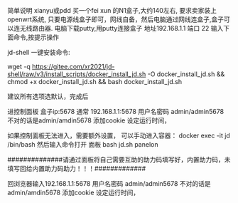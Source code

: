 
简单说明
xianyu或pdd 买一个fei xun 的N1盒子,大约140左右, 要求卖家装上openwrt系统, 只要电源线盒子即可，网线自备，然后电脑通过网线连盒子,盒子可以连无线路由器. 电脑下载putty,用putty连接盒子 地址192.168.1.1 端口 22
输入下面命令,按提示操作

jd-shell 一键安装命令:

wget -q https://gitee.com/xr2021/jd-shell/raw/v3/install_scripts/docker_install_jd.sh -O docker_install_jd.sh && chmod +x docker_install_jd.sh && bash docker_install_jd.sh

建议所有选项选默认，完成后


进控制面板 盒子ip:5678 通常 192.168.1.1:5678  用户名密码 admin/admin5678 不对的话是admin/amdin5678 添加cookie 设定运行时间，

如果控制面板无法进入，需要额外设置， 可以手动进入容器：
docker exec -it jd /bin/bash
然后输入命令打开 面板
bash jd.sh panelon 

##############请通过面板将自己需要互助的助力码填写好，内置助力码，未填写回给内置助力码助力！！！#############




回浏览器输入192.168.1.1:5678  用户名密码 admin/admin5678 不对的话是admin/amdin5678 添加cookie 设定运行时间，


